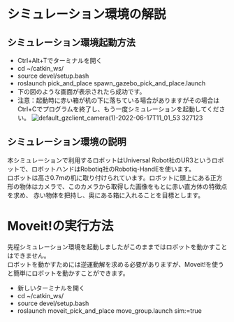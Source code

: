 # シミュレーション環境の解説
## シミュレーション環境起動方法
- Ctrl+Alt+Tでターミナルを開く
- cd ~/catkin_ws/
- source devel/setup.bash
- roslaunch pick_and_place spawn_gazebo_pick_and_place.launch
- 下の図のような画面が表示されたら成功です。
- 注意：起動時に赤い箱が机の下に落ちている場合がありますがその場合はCtrl+Cでプログラムを終了し、もう一度シミュレーションを起動してください。
![default_gzclient_camera(1)-2022-06-17T11_01_53 327123](https://user-images.githubusercontent.com/75206988/174207494-5a5d43cc-2f23-40b3-b2fd-4db18103a361.jpg)
## シミュレーション環境の説明
本シミュレーションで利用するロボットはUniversal Robot社のUR3というロボットで、ロボットハンドはRobotiq社のRobotiq-HandEを使います。<br>
ロボットは高さ0.7mの机に取り付けられています。ロボットに頭上にある正方形の物体はカメラで、このカメラから取得した画像をもとに赤い直方体の特徴点を求め、
赤い物体を把持し、奥にある箱に入れることを目標とします。<br>
# Moveit!の実行方法
先程シミュレーション環境を起動しましたがこのままではロボットを動かすことはできません。<br>
ロボットを動かすためには逆運動解を求める必要がありますが、Moveit!を使うと簡単にロボットを動かすことができます。<br>
- 新しいターミナルを開く
- cd ~/catkin_ws/
- source devel/setup.bash
- roslaunch moveit_pick_and_place move_group.launch sim:=true
